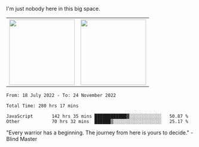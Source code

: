 I'm just nobody here in this big space.
<table>
  <tr>
    <th>
        <img height="175em" src="https://github-readme-stats.vercel.app/api/top-langs/?username=introbond&hide=css,html&layout=compact&theme=nord" />
    </th>
    <th><img height="175em" src="https://github-readme-stats.vercel.app/api/?username=introbond&theme=nord&show_icons=true&hide_border=true&&count_private=true&include_all_commits=true" /></th>
  </tr>
</table>

<!--START_SECTION:waka-->

```text
From: 18 July 2022 - To: 24 November 2022

Total Time: 280 hrs 17 mins

JavaScript       142 hrs 35 mins ████████████▓░░░░░░░░░░░░   50.87 %
Other            70 hrs 32 mins  ██████▒░░░░░░░░░░░░░░░░░░   25.17 %
```

<!--END_SECTION:waka-->

"Every warrior has a beginning. The journey from here is yours to decide."  -Blind Master
